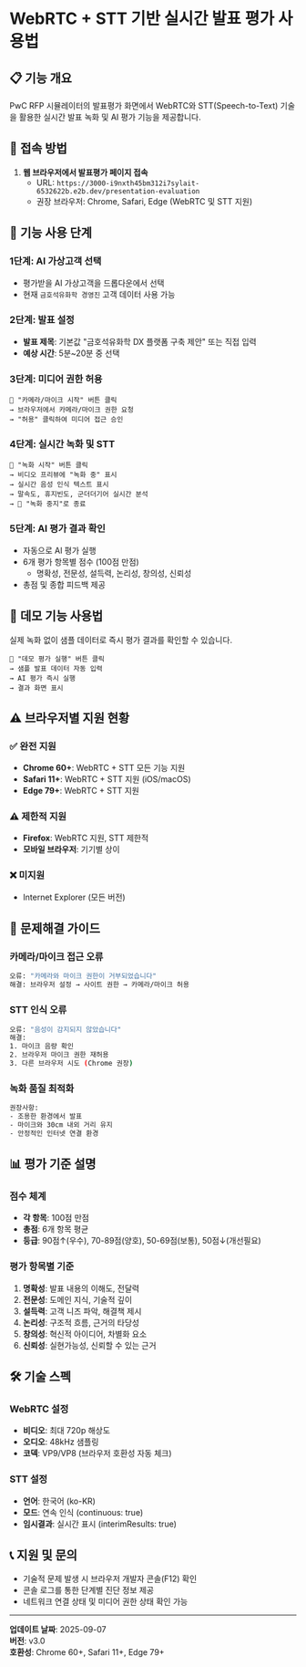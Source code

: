 # WebRTC + STT 기반 실시간 발표 평가 사용법

## 📋 기능 개요
PwC RFP 시뮬레이터의 발표평가 화면에서 WebRTC와 STT(Speech-to-Text) 기술을 활용한 실시간 발표 녹화 및 AI 평가 기능을 제공합니다.

## 🚀 접속 방법
1. **웹 브라우저에서 발표평가 페이지 접속**
   - URL: `https://3000-i9nxth45bm312i7sylait-6532622b.e2b.dev/presentation-evaluation`
   - 권장 브라우저: Chrome, Safari, Edge (WebRTC 및 STT 지원)

## 📱 기능 사용 단계

### 1단계: AI 가상고객 선택
- 평가받을 AI 가상고객을 드롭다운에서 선택
- 현재 `금호석유화학 경영진` 고객 데이터 사용 가능

### 2단계: 발표 설정
- **발표 제목**: 기본값 "금호석유화학 DX 플랫폼 구축 제안" 또는 직접 입력
- **예상 시간**: 5분~20분 중 선택

### 3단계: 미디어 권한 허용
```
🎥 "카메라/마이크 시작" 버튼 클릭
→ 브라우저에서 카메라/마이크 권한 요청
→ "허용" 클릭하여 미디어 접근 승인
```

### 4단계: 실시간 녹화 및 STT
```
🔴 "녹화 시작" 버튼 클릭
→ 비디오 프리뷰에 "녹화 중" 표시
→ 실시간 음성 인식 텍스트 표시
→ 말속도, 휴지빈도, 군더더기어 실시간 분석
→ 🛑 "녹화 중지"로 종료
```

### 5단계: AI 평가 결과 확인
- 자동으로 AI 평가 실행
- 6개 평가 항목별 점수 (100점 만점)
  - 명확성, 전문성, 설득력, 논리성, 창의성, 신뢰성
- 총점 및 종합 피드백 제공

## 🎯 데모 기능 사용법
실제 녹화 없이 샘플 데이터로 즉시 평가 결과를 확인할 수 있습니다.

```
🚀 "데모 평가 실행" 버튼 클릭
→ 샘플 발표 데이터 자동 입력
→ AI 평가 즉시 실행
→ 결과 화면 표시
```

## ⚠️ 브라우저별 지원 현황

### ✅ 완전 지원
- **Chrome 60+**: WebRTC + STT 모든 기능 지원
- **Safari 11+**: WebRTC + STT 지원 (iOS/macOS)
- **Edge 79+**: WebRTC + STT 지원

### ⚠️ 제한적 지원
- **Firefox**: WebRTC 지원, STT 제한적
- **모바일 브라우저**: 기기별 상이

### ❌ 미지원
- Internet Explorer (모든 버전)

## 🔧 문제해결 가이드

### 카메라/마이크 접근 오류
```bash
오류: "카메라와 마이크 권한이 거부되었습니다"
해결: 브라우저 설정 → 사이트 권한 → 카메라/마이크 허용
```

### STT 인식 오류
```bash
오류: "음성이 감지되지 않았습니다"
해결: 
1. 마이크 음량 확인
2. 브라우저 마이크 권한 재허용
3. 다른 브라우저 시도 (Chrome 권장)
```

### 녹화 품질 최적화
```bash
권장사항:
- 조용한 환경에서 발표
- 마이크와 30cm 내외 거리 유지
- 안정적인 인터넷 연결 환경
```

## 📊 평가 기준 설명

### 점수 체계
- **각 항목**: 100점 만점
- **총점**: 6개 항목 평균
- **등급**: 90점↑(우수), 70-89점(양호), 50-69점(보통), 50점↓(개선필요)

### 평가 항목별 기준
1. **명확성**: 발표 내용의 이해도, 전달력
2. **전문성**: 도메인 지식, 기술적 깊이
3. **설득력**: 고객 니즈 파악, 해결책 제시
4. **논리성**: 구조적 흐름, 근거의 타당성
5. **창의성**: 혁신적 아이디어, 차별화 요소
6. **신뢰성**: 실현가능성, 신뢰할 수 있는 근거

## 🛠️ 기술 스펙

### WebRTC 설정
- **비디오**: 최대 720p 해상도
- **오디오**: 48kHz 샘플링
- **코덱**: VP9/VP8 (브라우저 호환성 자동 체크)

### STT 설정
- **언어**: 한국어 (ko-KR)
- **모드**: 연속 인식 (continuous: true)
- **임시결과**: 실시간 표시 (interimResults: true)

## 📞 지원 및 문의
- 기술적 문제 발생 시 브라우저 개발자 콘솔(F12) 확인
- 콘솔 로그를 통한 단계별 진단 정보 제공
- 네트워크 연결 상태 및 미디어 권한 상태 확인 가능

---

**업데이트 날짜**: 2025-09-07  
**버전**: v3.0  
**호환성**: Chrome 60+, Safari 11+, Edge 79+
